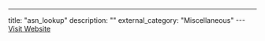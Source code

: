 ---
title: "asn_lookup"
description: ""
external_category: "Miscellaneous"
---[Visit Website](https://sn0int.readthedocs.io/en/latest/reference.html#asn-lookup)

